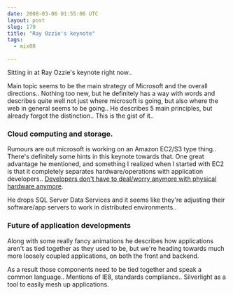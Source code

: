 ```yaml
---
date: 2008-03-06 01:55:06 UTC
layout: post
slug: 179
title: "Ray Ozzie's keynote"
tags:
  - mix08

---
```

<p>Sitting in at Ray Ozzie's keynote right now..</p>

<p>Main topic seems to be the main strategy of Microsoft and the overall directions.. Nothing too new, but he definitely has a way with words and describes quite well not just where microsoft is going, but also where the web in general seems to be going.. He describes 5 main principles, but already forgot the distinction.. This is the gist of it..</p>

<h3>Cloud computing and storage.</h3>

<p>Rumours are out microsoft is working on an Amazon EC2/S3 type thing.. There's definitely some hints in this keynote towards that. One great advantage he mentioned, and something I realized when I started with EC2 is that it completely separates hardware/operations with application developers.. <a href="http://en.wikipedia.org/wiki/Utility_computing">Developers don't have to deal/worry anymore with physical hardware anymore</a>.</p>

<p>He drops SQL Server Data Services and it seems like they're adjusting their software/app servers to work in distributed environments..</p>

<h3>Future of application developments</h3>

<p>Along with some really fancy animations he describes how applications aren't as tied together as they used to be, but we're heading towards much more loosely coupled applications, on both the front and backend.</p>

<p>As a result those components need to be tied together and speak a common language.. Mentions of IE8, standards compliance.. Silverlight as a tool to easily mesh up applications.</p>
